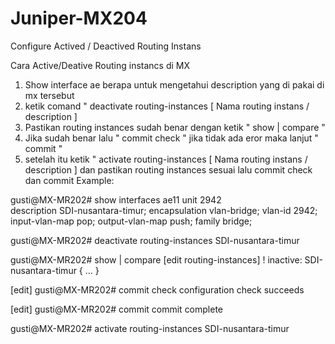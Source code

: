 # Juniper-MX204
Configure Actived / Deactived Routing Instans

Cara Active/Deative Routing instancs di MX

1. Show interface ae berapa untuk mengetahui description yang di pakai di mx tersebut
2. ketik comand " deactivate routing-instances [ Nama routing instans / description ]
3. Pastikan routing instances  sudah benar dengan ketik " show | compare "
4. Jika sudah benar lalu " commit check " jika tidak ada eror maka lanjut " commit "
5. setelah itu ketik " activate routing-instances [ Nama routing instans / description ]
dan pastikan routing instances sesuai lalu commit check dan commit 
Example:

gusti@MX-MR202# show interfaces ae11 unit 2942    
description SDI-nusantara-timur;
encapsulation vlan-bridge;
vlan-id 2942;
input-vlan-map pop;
output-vlan-map push;
family bridge;

gusti@MX-MR202# deactivate routing-instances SDI-nusantara-timur

gusti@MX-MR202# show | compare
[edit routing-instances]
! inactive: SDI-nusantara-timur { ... }

[edit]
gusti@MX-MR202# commit check
configuration check succeeds

[edit]
gusti@MX-MR202# commit
commit complete

gusti@MX-MR202# activate routing-instances SDI-nusantara-timur
